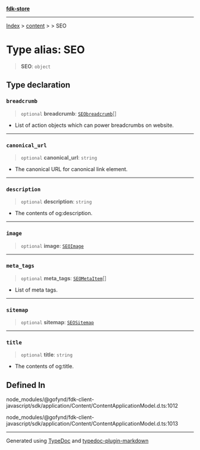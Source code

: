 [**fdk-store**](../../../README.md)
***

[Index](../../../API.md) > [content](../../README.md) > [<internal>](../README.md) > SEO

# Type alias: SEO

> **SEO**: `object`

## Type declaration

### `breadcrumb`

> `optional` **breadcrumb**: [`SEObreadcrumb`](type-alias.SEObreadcrumb.md)[]

- List of action objects which can
power breadcrumbs on website.

***

### `canonical_url`

> `optional` **canonical\_url**: `string`

- The canonical URL for canonical link element.

***

### `description`

> `optional` **description**: `string`

- The contents of og:description.

***

### `image`

> `optional` **image**: [`SEOImage`](type-alias.SEOImage.md)

***

### `meta_tags`

> `optional` **meta\_tags**: [`SEOMetaItem`](type-alias.SEOMetaItem.md)[]

- List of meta tags.

***

### `sitemap`

> `optional` **sitemap**: [`SEOSitemap`](type-alias.SEOSitemap.md)

***

### `title`

> `optional` **title**: `string`

- The contents of og:title.

## Defined In

node\_modules/@gofynd/fdk-client-javascript/sdk/application/Content/ContentApplicationModel.d.ts:1012

node\_modules/@gofynd/fdk-client-javascript/sdk/application/Content/ContentApplicationModel.d.ts:1013

***
Generated using [TypeDoc](https://typedoc.org/) and [typedoc-plugin-markdown](https://www.npmjs.com/package/typedoc-plugin-markdown)
